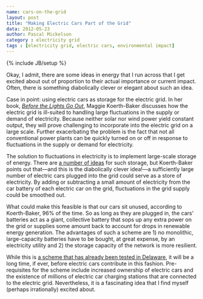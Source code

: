 ```yaml
---
name: cars-on-the-grid
layout: post
title: "Making Electric Cars Part of the Grid"
data: 2012-05-23
author: Pascal Mickelson
category : electricity grid
tags : [electricity grid, electric cars, environmental impact]
---
```

{% include JB/setup %}

Okay, I admit, there are some ideas in energy that I run across that I get excited about out of proportion to their actual importance or current impact.  Often, there is something diabolically clever or elegant about such an idea.

Case in point:  using electric cars as storage for the electric grid.  In her book, [<cite>Before the Lights Go Out</cite>][lightsoutbook], Maggie Koerth-Baker discusses how the electric grid is ill-suited to handling large fluctuations in the supply or demand of electricity.  Because neither solar nor wind power yield constant output, they will prove challenging to incorporate into the electric grid on a large scale.  Further exacerbating the problem is the fact that not all conventional power plants can be quickly turned on or off in response to fluctuations in the supply or demand for electricity.  

The solution to fluctuations in electricity is to implement large-scale storage of energy.  There are [a number of ideas][gridstorage] for such storage, but Koerth-Baker points out that—and this is the diabolically clever idea!—a sufficiently large number of electric cars plugged into the grid could serve as a store of electricity.  By adding or subtracting a small amount of electricity from the car battery of each electric car on the grid, fluctuations in the grid supply could be smoothed out.

What could make this feasible is that our cars sit unused, according to Koerth-Baker, 96% of the time.  So as long as they are plugged in, the cars' batteries act as a giant, collective battery that sops up any extra power on the grid or supplies some amount back to account for drops in renewable energy generation.  The advantages of such a scheme are 1) no monolithic, large-capacity batteries have to be bought, at great expense, by an electricity utility and 2) the storage capacity of the network is more resilient.

While this is [a scheme that has already been tested in Delaware][delawaretest], it will be a long time, if ever, before electric cars contribute in this fashion.  Pre-requisites for the scheme include increased ownership of electric cars and the existence of millions of electric car charging stations that are connected to the electric grid.  Nevertheless, it is a fascinating idea that I find myself (perhaps irrationally) excited about.

[lightsoutbook]: http://www.maggiekb.com/books/
[gridstorage]: http://en.wikipedia.org/wiki/Grid_energy_storage
[delawaretest]: http://www.udel.edu/V2G/KempTom-V2G-Implementation05.PDF